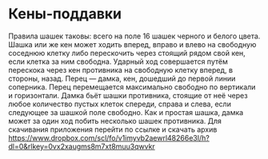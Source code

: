 
# Кены-поддавки
Правила шашек таковы: всего на поле 16 шашек черного и белого цвета. Шашка или же кен может ходить вперед, вправо и влево на свободную соседнюю клетку либо перескочить через стоящий рядом свой кен, если клетка за ним свободна. Ударный ход совершается путём перескока через кен противника на свободную клетку вперед, в стороны, назад.
Перец — дамка, кен, дошедший до первой линии соперника. Перец перемещается максимально свободно по вертикали и горизонтали. Дамка бьёт шашки противника, стоящие от неё через любое количество пустых клеток спереди, справа и слева, если следующее за шашкой поле свободно. Как и простая шашка, дамка может за один ход побить несколько шашек противника.
Для скачивания приложения перейти по ссылке и скачать архив https://www.dropbox.com/scl/fo/v1imyvb2aewrl48266e3l/h?dl=0&rlkey=0vx2xaugms8m7xt8muu3qwvkr
